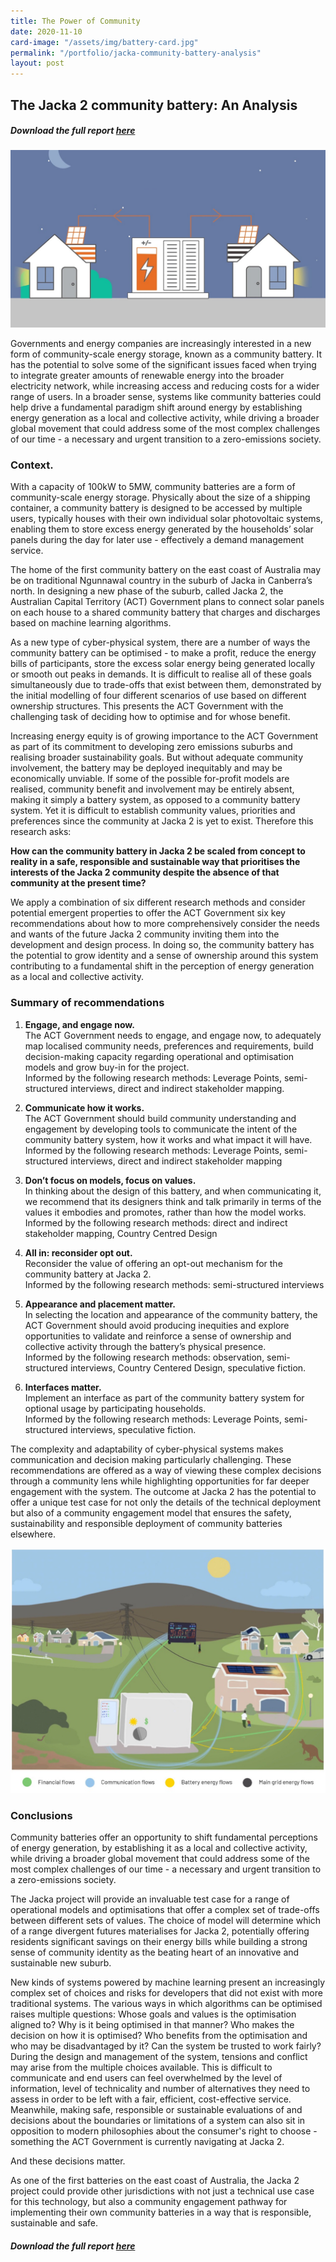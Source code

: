 ```yaml
---
title: The Power of Community
date: 2020-11-10
card-image: "/assets/img/battery-card.jpg"
permalink: "/portfolio/jacka-community-battery-analysis"
layout: post
---
```



## The Jacka 2 community battery: An Analysis
##### Download the full report <a href='/assets/docs/ThePowerOfCommunity-JackaBatteryAnalysis.pdf' target='_blank'>here</a>
<img src='/assets/img/community-battery.jpg' alt='Illustration of a community battery' class='w-75'>

Governments and energy companies are increasingly interested in a new form of community-scale energy storage, known as a community battery. It has the potential to solve some of the significant issues faced when trying to integrate greater amounts of renewable energy into the broader electricity network, while increasing access and reducing costs for a wider range of users. In a broader sense, systems like community batteries could help drive a fundamental paradigm shift around energy by establishing energy generation as a local and collective activity, while driving a broader global movement that could address some of the most complex challenges of our time - a necessary and urgent transition to a zero-emissions society.  

### Context​.
With a capacity of 100kW to 5MW, community batteries are a form of community-scale energy storage. Physically about the size of a shipping container, a community battery is designed to be accessed by multiple users, typically houses with their own individual solar photovoltaic systems, enabling them to store excess energy generated by the households’ solar panels during the day for later use - effectively a demand management service.

The home of the first community battery on the east coast of Australia may be on traditional Ngunnawal country in the suburb of Jacka in Canberra’s north. In designing a new phase of the suburb, called Jacka 2, the Australian Capital Territory (ACT) Government plans to connect solar panels on each house to a shared community battery that charges and discharges based on machine learning algorithms.  

As a new type of cyber-physical system, there are a number of ways the community battery can be optimised - to make a profit, reduce the energy bills of participants, store the excess solar energy being generated locally or smooth out peaks in demands. It is difficult to realise all of these goals simultaneously due to trade-offs that exist between them, demonstrated by the initial modelling of four different scenarios of use based on different ownership structures. This presents the ACT Government with the challenging task of deciding how to optimise and for whose benefit.  

Increasing energy equity is of growing importance to the ACT Government as part of its commitment to developing zero emissions suburbs and realising broader sustainability goals. But without adequate community involvement, the battery may be deployed inequitably and may be economically unviable. If some of the possible for-profit models are realised, community benefit and involvement may be entirely absent, making it simply a battery system, as opposed to a ​community ​battery system. Yet it is difficult to establish community values, priorities and preferences since the community at Jacka 2 is yet to exist. Therefore this research asks:

**How can the community battery in Jacka 2 be scaled from concept to reality in a safe, responsible and sustainable way ​that prioritises the interests of the Jacka 2 community ​despite the absence of that community at the present time?**

We apply a combination of six different research methods and consider potential emergent properties to offer the ACT Government six key recommendations about how to more comprehensively consider the needs and wants of the future Jacka 2 community inviting them into the development and design process. In doing so, the community battery has the potential to grow identity and a sense of ownership around this system contributing to a fundamental shift in the perception of energy generation as a local and collective activity.

### Summary of recommendations
1. **Engage, and engage now.**  
The ACT Government needs to engage, and engage now, to adequately map localised community needs, preferences and requirements, build decision-making capacity regarding operational and optimisation models and grow buy-in for the project.  
Informed by the following research methods: Leverage Points, semi-structured interviews, direct and indirect stakeholder mapping.

2. **Communicate how it works.**  
The ACT Government should build community understanding and engagement by developing tools to communicate the intent of the community battery system, how it works and what impact it will have.  
Informed by the following research methods: Leverage Points, semi-structured interviews, direct and indirect stakeholder mapping

3. **Don’t focus on models, focus on values.**  
In thinking about the design of this battery, and when communicating it, we recommend that its designers think and talk primarily in terms of the values it embodies and promotes, rather than how the model works.  
Informed by the following research methods: direct and indirect stakeholder mapping, Country Centred Design

4. **All in: reconsider opt out.**  
Reconsider the value of offering an opt-out mechanism for the community battery at Jacka 2.  
Informed by the following research methods: semi-structured interviews

5. **Appearance and placement matter.**  
In selecting the location and appearance of the community battery, the ACT Government should avoid producing inequities and explore opportunities to validate and reinforce a sense of ownership and collective activity through the battery’s physical presence.  
Informed by the following research methods: observation, semi-structured interviews, Country Centered Design, speculative fiction.

6. **Interfaces matter.**  
Implement an interface as part of the community battery system for optional usage by participating households.  
Informed by the following research methods: Leverage Points, semi-structured interviews, speculative fiction.

The complexity and adaptability of cyber-physical systems makes communication and decision making particularly challenging. These recommendations are offered as a way of viewing these complex decisions through a community lens while highlighting opportunities for far deeper engagement with the system. The outcome at Jacka 2 has the potential to offer a unique test case for not only the details of the technical deployment but also of a community engagement model that ensures the safety, sustainability and responsible deployment of community batteries elsewhere.

<img src='/assets/img/community-battery-diagram.jpg' alt='Diagram of the Jacka 2 community battery' class='w-75'>

### Conclusions
Community batteries offer an opportunity to shift fundamental perceptions of energy generation, by establishing it as a local and collective activity, while driving a broader global movement that could address some of the most complex challenges of our time - a necessary and urgent transition to a zero-emissions society. 

The Jacka project will provide an invaluable test case for a range of operational models and optimisations that offer a complex set of trade-offs between different sets of values. The choice of model will determine which of a range divergent futures materialises for Jacka 2, potentially offering residents significant savings on their energy bills while building a strong sense of community identity as the beating heart of an innovative and sustainable new suburb.  

New kinds of systems powered by machine learning present an increasingly complex set of choices and risks for developers that did not exist with more traditional systems. The various ways in which algorithms can be optimised raises multiple questions: Whose goals and values is the optimisation aligned to? Why is it being optimised in that manner? Who makes the decision on how it is optimised? Who benefits from the optimisation and who may be disadvantaged by it? Can the system be trusted to work fairly? During the design and management of the system, tensions and conflict may arise from the multiple choices available. This is difficult to communicate and end users can feel overwhelmed by the level of information, level of technicality and number of alternatives they need to assess in order to be left with a fair, efficient, cost-effective service. Meanwhile, making safe, responsible or sustainable evaluations of and decisions about the boundaries or limitations of a system can also sit in opposition to modern philosophies about the consumer's right to choose - something the ACT Government is currently navigating at Jacka 2.  

And these decisions matter.

As one of the first batteries on the east coast of Australia, the Jacka 2 project could provide other jurisdictions with not just a technical use case for this technology, but also a community engagement pathway for implementing their own community batteries in a way that is responsible, sustainable and safe.

##### Download the full report <a href='/assets/docs/ThePowerOfCommunity-JackaBatteryAnalysis.pdf' target='_blank'>here</a>